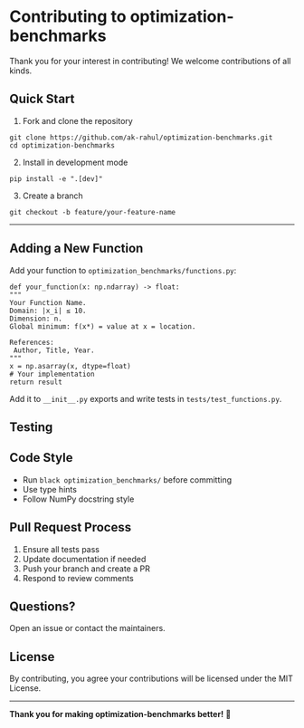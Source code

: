 # **Contributing to optimization-benchmarks**

Thank you for your interest in contributing! We welcome contributions of all kinds.

## Quick Start

1. Fork and clone the repository
```
git clone https://github.com/ak-rahul/optimization-benchmarks.git
cd optimization-benchmarks
```

2. Install in development mode
```
pip install -e ".[dev]"
```

3. Create a branch
```
git checkout -b feature/your-feature-name
```

---

## Adding a New Function

Add your function to `optimization_benchmarks/functions.py`:
```
def your_function(x: np.ndarray) -> float:
"""
Your Function Name.
Domain: |x_i| ≤ 10.
Dimension: n.
Global minimum: f(x*) = value at x = location.

References:
 Author, Title, Year.
"""
x = np.asarray(x, dtype=float)
# Your implementation
return result
```

Add it to `__init__.py` exports and write tests in `tests/test_functions.py`.

## Testing

## Code Style

- Run `black optimization_benchmarks/` before committing
- Use type hints
- Follow NumPy docstring style

## Pull Request Process

1. Ensure all tests pass
2. Update documentation if needed
3. Push your branch and create a PR
4. Respond to review comments

## Questions?

Open an issue or contact the maintainers.

## License

By contributing, you agree your contributions will be licensed under the MIT License.

---

**Thank you for making optimization-benchmarks better!** 🚀